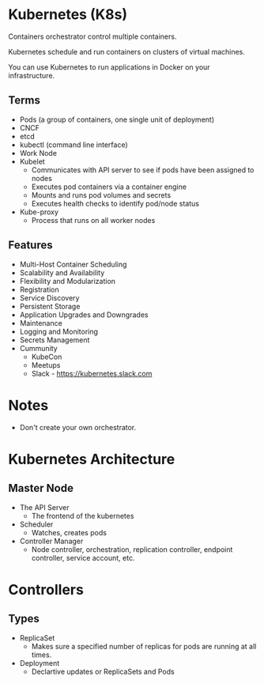 # Kubernetes (K8s)

Containers orchestrator control multiple containers.

Kubernetes schedule and run containers on clusters of virtual machines.

You can use Kubernetes to run applications in Docker on your infrastructure.

## Terms

- Pods (a group of containers, one single unit of deployment)
- CNCF
- etcd
- kubectl (command line interface)
- Work Node
- Kubelet
  - Communicates with API server to see if pods have been assigned to nodes
  - Executes pod containers via a container engine
  - Mounts and runs pod volumes and secrets
  - Executes health checks to identify pod/node status
- Kube-proxy
  - Process that runs on all worker nodes

## Features

- Multi-Host Container Scheduling
- Scalability and Availability
- Flexibility and Modularization
- Registration
- Service Discovery
- Persistent Storage
- Application Upgrades and Downgrades
- Maintenance
- Logging and Monitoring
- Secrets Management
- Cummunity
  - KubeCon
  - Meetups
  - Slack - https://kubernetes.slack.com

# Notes

- Don't create your own orchestrator.

# Kubernetes Architecture

## Master Node

- The API Server
  - The frontend of the kubernetes
- Scheduler
  - Watches, creates pods
- Controller Manager
  - Node controller, orchestration, replication controller, endpoint controller, service account, etc.

# Controllers

## Types

- ReplicaSet
  - Makes sure a specified number of replicas for pods are running at all times.
- Deployment
  - Declartive updates or ReplicaSets and Pods

##
